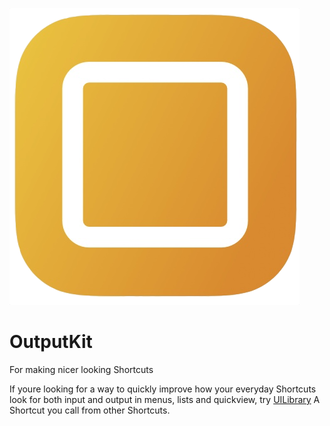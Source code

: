 ![](https://github.com/nturpin0/OutputKit/raw/master/Images/LogoOnlyBig.png)
# OutputKit
For making nicer looking Shortcuts

If youre looking for a way to quickly improve how your everyday Shortcuts look for both input and output in menus, lists and quickview, try [UILibrary](https://routinehub.co/shortcut/2145) A Shortcut you call from other Shortcuts.
